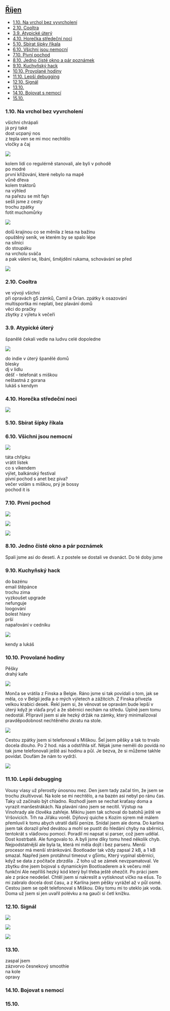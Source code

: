 ## [Říjen](2023.md)  

- [1.10. Na vrchol bez vyvrcholení](#110-na-vrchol-bez-vyvrcholení)
- [2.10. Cooltra](#210-cooltra)
- [3.9. Atypické úterý](#39-atypické-úterý)
- [4.10. Horečka středeční noci](#410-horečka-středeční-noci)
- [5.10. Sbírat šípky říkala](#510-sbírat-šípky-říkala)
- [6.10. Všichni jsou nemocní](#610-všichni-jsou-nemocní)
- [7.10. Pivní pochod](#710-pivní-pochod)
- [8.10. Jedno čisté okno a pár poznámek](#810-jedno-čisté-okno-a-pár-poznámek)
- [9.10. Kuchyňský hack](#910-kuchyňský-hack)
- [10.10. Provolané hodiny](#1010-provolané-hodiny)
- [11.10. Lepší debugging](#1110-lepší-debugging)
- [12.10. Signál](#1210-signál)
- [13.10.](#1310)
- [14.10. Bojovat s nemocí](#1410-bojovat-s-nemocí)
- [15.10.](#1510)

### 1.10. Na vrchol bez vyvrcholení

všichni chrápali<br>
já prý také<br>
dost ucpaný nos<br>
z tepla ven se mi moc nechtělo<br>
vločky a čaj

<a href="../images/2023_october/1_1.jpg" target="_blank"><img src="../images/thumbnails/2023_october/1_1.jpg"></a>

kolem lidí co regulérně stanovali, ale byli v pohodě<br>
po modré<br>
první křižování, které nebylo na mapě<br>
vůně dřeva<br>
kolem traktorů<br>
na výhled<br>
na pařezu se mít fajn<br>
sešli jsme z cesty<br>
trochu zpátky<br>
fotit muchomůrky

<a href="../images/2023_october/1_2.jpg" target="_blank"><img src="../images/thumbnails/2023_october/1_2.jpg"></a>

dolů krajinou co se měnila z lesa na bažinu<br>
opuštěný seník, ve kterém by se spalo lépe<br>
na silnici<br>
do stoupáku<br>
na vrcholu sváča<br>
a pak válení se, líbání, šmějdění rukama, schovávání se před 

<a href="../images/2023_october/1_3.jpg" target="_blank"><img src="../images/thumbnails/2023_october/1_3.jpg"></a>

### 2.10. Cooltra

ve vývoji všichni<br>
při opravách g5 zámků, Camil a Orian.
zpátky k osazování<br>
multisportka mi neplatí, bez plavání domů<br>
věci do pračky<br>
zbytky z výletu k večeři<br>

### 3.9. Atypické úterý

španělé čekali vedle na ludvu celé dopoledne

<a href="../images/2023_october/3_1.jpg" target="_blank"><img src="../images/thumbnails/2023_october/3_1.jpg"></a>

do indie v úterý
španělé domů<br>
blesky<br>
dj v lidlu<br>
déšť - telefonát s miškou<br>
neštastná z gorana<br>
lukáš s kendym<br>

### 4.10. Horečka středeční noci

<a href="../images/2023_october/4_1.jpg" target="_blank"><img src="../images/thumbnails/2023_october/4_1.jpg"></a>

### 5.10. Sbírat šípky říkala

### 6.10. Všichni jsou nemocní

<a href="../images/2023_october/6_1.jpg" target="_blank"><img src="../images/thumbnails/2023_october/6_1.jpg"></a>

táta chřipku<br>
vrátit lístek<br>
co s víkendem<br>
výlet, balkánský festival<br>
pivní pochod s anet bez piva?<br>
večer volám s miškou, prý je bossy<br>
pochod it is<br>

### 7.10. Pivní pochod

<a href="../images/2023_october/7_1.jpg" target="_blank"><img src="../images/thumbnails/2023_october/7_1.jpg"></a>

<a href="../images/2023_october/7_2.jpg" target="_blank"><img src="../images/thumbnails/2023_october/7_2.jpg"></a>

<a href="../images/2023_october/7_3.jpg" target="_blank"><img src="../images/thumbnails/2023_october/7_3.jpg"></a>

### 8.10. Jedno čisté okno a pár poznámek

Spali jsme asi do deseti. A z postele se dostali ve dvanáct. Do té doby jsme 

### 9.10. Kuchyňský hack


do bazénu<br>
email štěpánce<br>
trochu zima<br>
vyzkoušet upgrade<br>
nefunguje<br>
loogování<br>
bolest hlavy<br>
prší<br>
napařování v cedníku

<a href="../images/2023_october/9_1.jpg" target="_blank"><img src="../images/thumbnails/2023_october/9_1.jpg"></a>

kendy a lukáš

### 10.10. Provolané hodiny

Pěšky<br>
drahý kafe

<a href="../images/2023_october/10_1.jpg" target="_blank"><img src="../images/thumbnails/2023_october/10_1.jpg"></a>

Monča se vrátila z Finska a Belgie. Ráno jsme si tak povídali o tom, jak se měla, co v Belgii jedla a o mých výletech a zážitcích.
Z Finska přivezla velkou krabici desek. Řekl jsem si, že věnovat se opravám bude lepší v úterý když je vláďa pryč a že sběrnici nechám na středu.
Úplně jsem tomu nedostál. Připravil jsem si ale hezký držák na zámky, který minimalizoval pravděpodobnost nechtěného zkratu na stole.

<a href="../images/2023_october/10_2.jpg" target="_blank"><img src="../images/thumbnails/2023_october/10_2.jpg"></a>

Cestou zpátky jsem si telefonoval s Miškou. Šel jsem pěšky a tak to trvalo docela dlouho. Po 2 hod. nás a odstřihla síť. Nějak jsme neměli do povídá no tak jsme telefonovali ještě asi hodinu a půl. Je bezva, že si můžeme takhle povídat. Doufám že nám to vydrží.

<a href="../images/2023_october/10_3.jpg" target="_blank"><img src="../images/thumbnails/2023_october/10_3.jpg"></a>

### 11.10. Lepší debugging

Vousy vlasy už přerostly únosnou mez. Den jsem tady začal tím, že jsem se trochu zkultivoval. Na kole se mi nechtělo, a na bazén asi nebyl po ránu čas. 
Taky už začínalo být chladno. Rozhodl jsem se nechat kraťasy doma a vyrazit manšestrákách. Na plavání ráno jsem se necítil.
Výstup na Vinohrady ale člověka zahřeje. Mikinu jsem tak schoval do batohů ještě ve Vršovicích.
Trh na Jiřáku voněl. Dýňový quiche s Kozím sýrem mě málem přemluvil k tomu abych utratil další peníze. Snídal jsem ale doma.
Do karlina jsem tak dorazil před devátou a mohl se pustit do hledání chyby na sběrnici, tentokrát s vláďovou pomocí.
Poradil mi napsat si parser, což jsem udělal. Dost kostrbatě. Ale fungovalo to. A byli jsme díky tomu hned několik chyb. Nejpodstatnější ale byla ta, která mi měla dojít i bez parseru. Menší procesor má menší stránkování. Bootloader tak vždy zapsal 2 kB, a 1 kB smazal. Napřed jsem protáhnul timeout v g5intu, Který vypínal sběrnici, když se data z počítače zbrzdila
. Z toho už se zámek nevzpamatoval. Ve zbytku dne jsem bojoval s dynamickým Bootloaderem a k večeru měl funkční Ale nepříliš hezký kód který byl třeba ještě ohezčit.
Po práci jsem ale z práce neodešel. Chtěl jsem si nakreslit a vytisknout víčko na ešus. To mi zabralo docela dost času, a z Karlína jsem pěšky vyrážel až v půl osmé.
Cestou jsem se opět telefonoval s Miškou. Díky tomu mi to uteklo jak voda. Doma už jsem si jen uvařil polévku a na gauči si četl knížku.


### 12.10. Signál

<a href="../images/2023_october/12_1.jpg" target="_blank"><img src="../images/thumbnails/2023_october/12_1.jpg"></a>

<a href="../images/2023_october/12_2.jpg" target="_blank"><img src="../images/thumbnails/2023_october/12_2.jpg"></a>

<a href="../images/2023_october/12_3.jpg" target="_blank"><img src="../images/thumbnails/2023_october/12_3.jpg"></a>

### 13.10. 

zaspal jsem<br>
zázvorvo česnekový smoothie<br>
na kole<br>
opravy

### 14.10. Bojovat s nemocí

### 15.10. 